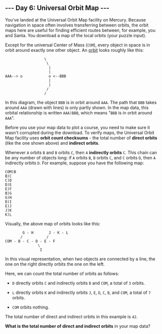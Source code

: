 ## --- Day 6: Universal Orbit Map ---
You've landed at the Universal Orbit Map facility on Mercury. Because navigation in space often involves transferring between orbits, the orbit maps here are useful for finding efficient routes between, for example, you and Santa. You download a map of the local orbits (your puzzle input).
 
Except for the universal Center of Mass (`COM`), every object in space is in orbit around exactly one other object<!--- What do you mean, Kerbal Space Program doesn't have accurate orbital physics? -->. An [orbit](https://en.wikipedia.org/wiki/Orbit) looks roughly like this:
 

```
                  \
                   \
                    |
                    |
AAA--> o            o <--BBB
                    |
                    |
                   /
                  /
```

 
In this diagram, the object `BBB` is in orbit around `AAA`. The path that `BBB` takes around `AAA` (drawn with lines) is only partly shown. In the map data, this orbital relationship is written `AAA)BBB`, which means "`BBB` is in orbit around `AAA`".
 
Before you use your map data to plot a course, you need to make sure it wasn't corrupted during the download. To verify maps, the Universal Orbit Map facility uses **orbit count checksums** - the total number of **direct orbits** (like the one shown above) and **indirect orbits**.
 
Whenever `A` orbits `B` and `B` orbits `C`, then `A` **indirectly orbits** `C`. This chain can be any number of objects long: if `A` orbits `B`, `B` orbits `C`, and `C` orbits `D`, then `A` indirectly orbits `D`. 
For example, suppose you have the following map:
 

```
COM)B
B)C
C)D
D)E
E)F
B)G
G)H
D)I
E)J
J)K
K)L
```

 
Visually, the above map of orbits looks like this:
 

```
        G - H       J - K - L
       /           /
COM - B - C - D - E - F
               \
                I
```

 
In this visual representation, when two objects are connected by a line, the one on the right directly orbits the one on the left.
 
Here, we can count the total number of orbits as follows:
 
 
- `D` directly orbits `C` and indirectly orbits `B` and `COM`, a total of `3` orbits.
 
- `L` directly orbits `K` and indirectly orbits `J`, `E`, `D`, `C`, `B`, and `COM`, a total of `7` orbits.
 
- `COM` orbits nothing.
 
 
The total number of direct and indirect orbits in this example is `42`.
 
**What is the total number of direct and indirect orbits** in your map data?
 